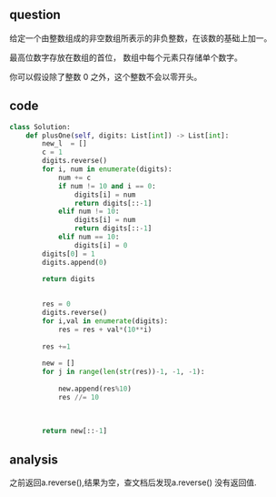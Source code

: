 ## question

给定一个由整数组成的非空数组所表示的非负整数，在该数的基础上加一。

最高位数字存放在数组的首位， 数组中每个元素只存储单个数字。

你可以假设除了整数 0 之外，这个整数不会以零开头。
## code
```python
class Solution:
    def plusOne(self, digits: List[int]) -> List[int]:
        new_l  = []
        c = 1
        digits.reverse()
        for i, num in enumerate(digits):
            num += c
            if num != 10 and i == 0:
                digits[i] = num
                return digits[::-1]
            elif num != 10:
                digits[i] = num 
                return digits[::-1]
            elif num == 10:
                digits[i] = 0
        digits[0] = 1
        digits.append(0)
        
        return digits
        
```

```python
        res = 0
        digits.reverse()
        for i,val in enumerate(digits):
            res = res + val*(10**i)
            
        res +=1
        
        new = []
        for j in range(len(str(res))-1, -1, -1):
            
            new.append(res%10)
            res //= 10
            
            
        
        return new[::-1]
```
## analysis
之前返回a.reverse(),结果为空，查文档后发现a.reverse() 没有返回值.
